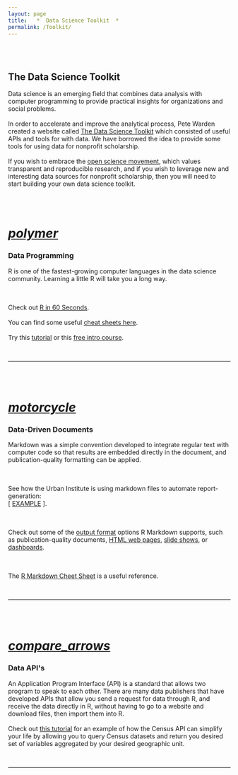 ```yaml
---
layout: page
title:   *  Data Science Toolkit  *  
permalink: /Toolkit/
---
```


<br>
<br>



<h2 class="center orange-text">The Data Science Toolkit</h2>

<div class="container">
<div class="row">
<div class="col l1 s12"></div>
<div class="col l10 s12"><p class="light">
  
Data science is an emerging field that combines data analysis with computer programming to provide practical insights for organizations and social problems. 
<br><br>
In order to accelerate and improve the analytical process, Pete Warden created a website called <a href="http://www.datasciencetoolkit.org/" target="_blank">The Data Science Toolkit</a> which consisted of useful APIs and tools for with data. We have borrowed the idea to provide some tools for using data for nonprofit scholarship.
<br><br>
If you wish to embrace the <a href="http://openscience.org/what-exactly-is-open-science/" target="_blank">open science movement</a>, which values transparent and reproducible research, and if you wish to leverage new and interesting data sources for nonprofit scholarship, then you will need to start building your own data science toolkit. 

</p></div>
<div class="col l1 s12"></div>
</div>
</div>






<br>
<br>


<div class="icon-block">
   <a href="https://lecy.github.io/arnova-2017-workshop/workshop/r_overview.html">
   <h1 class="center  orange-text"><i class="medium material-icons">polymer</i></h1></a>
   <h3 class="center">Data Programming</h3>
</div>


<div class="container">
<div class="row">
<div class="col l1 s12"></div>
<div class="col l10 s12"><p class="light">
  
R is one of the fastest-growing computer languages in the data science community. Learning a little R will take you a long way.

<br><br>
Check out <a href="https://player.vimeo.com/video/180644880" target="_blank">R in 60 Seconds</a>.
<br><br>
You can find some useful <a href="https://www.statmethods.net/r-tutorial/index.html" target="_blank">cheat sheets here</a>.
<br><br>
Try this <a href="https://www.statmethods.net/r-tutorial/index.html" target="_blank">tutorial</a> or this <a href="https://www.datacamp.com/courses/free-introduction-to-r" target="_blank">free intro course</a>. 


</p></div>
<div class="col l1 s12"></div>
</div>
</div>


<br> 
 
--------------------------------------------------------------   




<br>
<br>



<div class="icon-block">
   <a href="https://github.com/adam-p/markdown-here/wiki/Markdown-Cheatsheet">
   <h1 class="center  orange-text"><i class="medium material-icons">motorcycle</i></h1></a>
   <h3 class="center">Data-Driven Documents</h3>
</div>

<div class="container">
<div class="row">
<div class="col l1 s12"></div>
<div class="col l10 s12"><p class="light">
  
Markdown was a simple convention developed to integrate regular text with computer code so that results are embedded directly in the document, and publication-quality formatting can be applied.

<br><br>
See how the Urban Institute is using markdown files to automate report-generation:  
[ <a href="/arnova-2017-workshop/workshop/urban_markdown_example.html">EXAMPLE</a> ].

<br><br>
Check out some of the <a href="http://rmarkdown.rstudio.com/formats.html" target="_blank">output format</a> options R Markdown supports, such as publication-quality documents, <a href="http://rmarkdown.rstudio.com/rmarkdown_websites.html" target="_blank">HTML web pages</a>, <a href="http://mangothecat.github.io/rmdshower/skeleton.html" target="_blank">slide shows</a>, or <a href="http://rmarkdown.rstudio.com/flexdashboard/examples.html" target="_blank">dashboards</a>.

<br><br>
The <a href="https://www.rstudio.com/wp-content/uploads/2015/02/rmarkdown-cheatsheet.pdf" target="_blank">R Markdown Cheet Sheet</a> is a useful reference.


</p></div>
<div class="col l1 s12"></div>
</div>
</div>

<br> 

--------------------------------------------------------------     



<br> 
<br> 

<div class="icon-block">
   <a href="https://lecy.github.io/arnova-2017-workshop/workshop/census_api_example.html">
   <h1 class="center  orange-text"><i class="medium material-icons">compare_arrows</i></h1></a>
   <h3 class="center">Data API's</h3>
</div>

<div class="container">
<div class="row">
<div class="col l1 s12"></div>
<div class="col l10 s12"><p class="light">
  
An Application Program Interface (API) is a standard that allows two program to speak to each other. There are many data publishers that have developed APIs that allow you send a request for data through R, and receive the data directly in R, without having to go to a website and download files, then import them into R.
<br><br>
Check out <a href="https://hrecht.github.io/censusapi/articles/getting-started.html"> this tutorial</a> for an example of how the Census API can simplify your life by allowing you to query Census datasets and return you desired set of variables aggregated by your desired geographic unit. 


</p></div>
<div class="col l1 s12"></div>
</div>
</div>

<br>

-----------------------------------------  









<br>
<br>
<br>
<br>
